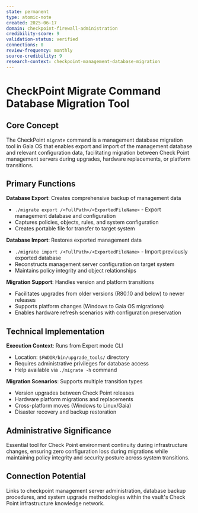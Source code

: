 ```yaml
---
state: permanent
type: atomic-note
created: 2025-06-17
domain: checkpoint-firewall-administration
credibility-score: 9
validation-status: verified
connections: 0
review-frequency: monthly
source-credibility: 9
research-context: checkpoint-management-database-migration
---
```


# CheckPoint Migrate Command Database Migration Tool

## Core Concept

The CheckPoint `migrate` command is a management database migration tool in Gaia OS that enables export and import of the management database and relevant configuration data, facilitating migration between Check Point management servers during upgrades, hardware replacements, or platform transitions.

## Primary Functions

**Database Export**: Creates comprehensive backup of management data
- `./migrate export /<FullPath>/<ExportedFileName>` - Export management database and configuration
- Captures policies, objects, rules, and system configuration
- Creates portable file for transfer to target system

**Database Import**: Restores exported management data
- `./migrate import /<FullPath>/<ExportedFileName>` - Import previously exported database
- Reconstructs management server configuration on target system
- Maintains policy integrity and object relationships

**Migration Support**: Handles version and platform transitions
- Facilitates upgrades from older versions (R80.10 and below) to newer releases
- Supports platform changes (Windows to Gaia OS migrations)
- Enables hardware refresh scenarios with configuration preservation

## Technical Implementation

**Execution Context**: Runs from Expert mode CLI
- Location: `$FWDIR/bin/upgrade_tools/` directory
- Requires administrative privileges for database access
- Help available via `./migrate -h` command

**Migration Scenarios**: Supports multiple transition types
- Version upgrades between Check Point releases
- Hardware platform migrations and replacements
- Cross-platform moves (Windows to Linux/Gaia)
- Disaster recovery and backup restoration

## Administrative Significance

Essential tool for Check Point environment continuity during infrastructure changes, ensuring zero configuration loss during migrations while maintaining policy integrity and security posture across system transitions.

## Connection Potential

Links to checkpoint management server administration, database backup procedures, and system upgrade methodologies within the vault's Check Point infrastructure knowledge network.